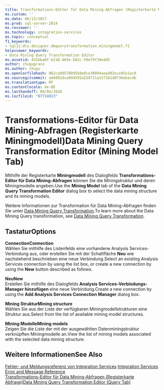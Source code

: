 ```yaml
---
title: Transformations-Editor für Data Mining-Abfragen (Registerkarte Mining Modell) | Microsoft-Dokumentation
ms.custom: ''
ms.date: 06/13/2017
ms.prod: sql-server-2014
ms.reviewer: ''
ms.technology: integration-services
ms.topic: conceptual
f1_keywords:
- sql12.dts.designer.dmquerytransformation.miningmodel.f1
helpviewer_keywords:
- Data Mining Query Transformation Editor
ms.assetid: 432bba6f-b218-403e-b92c-59ef9f39e4d5
author: chugugrace
ms.author: chugu
ms.openlocfilehash: 062ca99578895b8e8ce30094aead02ece95e1ac0
ms.sourcegitcommit: ad4d92dce894592a259721a1571b1d8736abacdb
ms.translationtype: MT
ms.contentlocale: de-DE
ms.lasthandoff: 08/04/2020
ms.locfileid: "87724013"
---
```

# <a name="data-mining-query-transformation-editor-mining-model-tab"></a><span data-ttu-id="464b3-102">Transformations-Editor für Data Mining-Abfragen (Registerkarte Miningmodell)</span><span class="sxs-lookup"><span data-stu-id="464b3-102">Data Mining Query Transformation Editor (Mining Model Tab)</span></span>
  <span data-ttu-id="464b3-103">Mithilfe der Registerkarte **Miningmodell** des Dialogfelds **Transformations-Editor für Data Mining-Abfragen** können Sie die Miningstruktur und deren Miningmodelle angeben.</span><span class="sxs-lookup"><span data-stu-id="464b3-103">Use the **Mining Model** tab of the **Data Mining Query Transformation Editor** dialog box to select the data mining structure and its mining models.</span></span>  
  
 <span data-ttu-id="464b3-104">Weitere Informationen zur Transformation für Data Mining-Abfragen finden Sie unter [Data Mining Query Transformation](data-flow/transformations/data-mining-query-transformation.md).</span><span class="sxs-lookup"><span data-stu-id="464b3-104">To learn more about the Data Mining Query transformation, see [Data Mining Query Transformation](data-flow/transformations/data-mining-query-transformation.md).</span></span>  
  
## <a name="options"></a><span data-ttu-id="464b3-105">Tastatur</span><span class="sxs-lookup"><span data-stu-id="464b3-105">Options</span></span>  
 <span data-ttu-id="464b3-106">**Connection**</span><span class="sxs-lookup"><span data-stu-id="464b3-106">**Connection**</span></span>  
 <span data-ttu-id="464b3-107">Wählen Sie mithilfe des Listenfelds eine vorhandene Analysis Services-Verbindung aus, oder erstellen Sie mit der Schaltfläche **Neu** wie nachstehend beschrieben eine neue Verbindung.</span><span class="sxs-lookup"><span data-stu-id="464b3-107">Select an existing Analysis Services connection by using the list box, or create a new connection by using the **New** button described as follows.</span></span>  
  
 <span data-ttu-id="464b3-108">**Neu**</span><span class="sxs-lookup"><span data-stu-id="464b3-108">**New**</span></span>  
 <span data-ttu-id="464b3-109">Erstellen Sie mithilfe des Dialogfelds **Analysis Services-Verbindungs-Manager hinzufügen** eine neue Verbindung.</span><span class="sxs-lookup"><span data-stu-id="464b3-109">Create a new connection by using the **Add Analysis Services Connection Manager** dialog box.</span></span>  
  
 <span data-ttu-id="464b3-110">**Mining Struktur**</span><span class="sxs-lookup"><span data-stu-id="464b3-110">**Mining structure**</span></span>  
 <span data-ttu-id="464b3-111">Wählen Sie aus der Liste der verfügbaren Miningmodellstrukturen eine Struktur aus.</span><span class="sxs-lookup"><span data-stu-id="464b3-111">Select from the list of available mining model structures.</span></span>  
  
 <span data-ttu-id="464b3-112">**Mining Modelle**</span><span class="sxs-lookup"><span data-stu-id="464b3-112">**Mining models**</span></span>  
 <span data-ttu-id="464b3-113">Zeigen Sie die Liste der mit der ausgewählten Datenminingstruktur verknüpften Miningmodelle an.</span><span class="sxs-lookup"><span data-stu-id="464b3-113">View the list of mining models associated with the selected data mining structure.</span></span>  
  
## <a name="see-also"></a><span data-ttu-id="464b3-114">Weitere Informationen</span><span class="sxs-lookup"><span data-stu-id="464b3-114">See Also</span></span>  
 <span data-ttu-id="464b3-115">[Fehler- und Meldungsreferenz von Integration Services](../../2014/integration-services/integration-services-error-and-message-reference.md) </span><span class="sxs-lookup"><span data-stu-id="464b3-115">[Integration Services Error and Message Reference](../../2014/integration-services/integration-services-error-and-message-reference.md) </span></span>  
 [<span data-ttu-id="464b3-116">Transformations-Editor für Data Mining-Abfragen &#40;Registerkarte Abfrage&#41;</span><span class="sxs-lookup"><span data-stu-id="464b3-116">Data Mining Query Transformation Editor &#40;Query Tab&#41;</span></span>](../../2014/integration-services/data-mining-query-transformation-editor-query-tab.md)  
  
  
